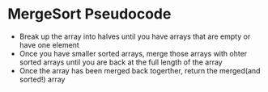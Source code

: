 # MergeSort Pseudocode

- Break up the array into halves until you have arrays that are empty or have one element
- Once you have smaller sorted arrays, merge those arrays with ohter sorted arrays until you are back at the full length of the array 
- Once the array has been merged back togerther, return the merged(and sorted!) array